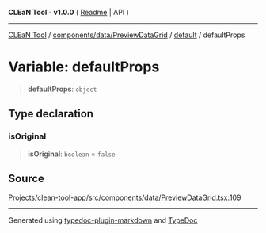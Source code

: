 **CLEaN Tool - v1.0.0** ( [Readme](../../../../../../README.md) \| API )

***

[CLEaN Tool](../../../../../../modules.md) / [components/data/PreviewDataGrid](../../../README.md) / [default](../README.md) / defaultProps

# Variable: defaultProps

> **defaultProps**: `object`

## Type declaration

### isOriginal

> **isOriginal**: `boolean` = `false`

## Source

[Projects/clean-tool-app/src/components/data/PreviewDataGrid.tsx:109](https://github.com/yuckyh/clean-tool-app/)

***

Generated using [typedoc-plugin-markdown](https://www.npmjs.com/package/typedoc-plugin-markdown) and [TypeDoc](https://typedoc.org/)
